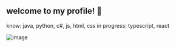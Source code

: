 ## welcome to my profile! 🌱

know: java, python, c#, js, html, css
in progress: typescript, react

![image](https://github.com/user-attachments/assets/fa1a4cce-0391-4ae7-bd6d-8f2bc22a9e69)
